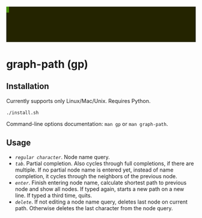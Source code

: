 
![example.gif](example.gif)

graph-path (gp)
===============

Installation <a name="Installation"></a>
------------

Currently supports only Linux/Mac/Unix. Requires Python.

```
./install.sh
```

Command-line options documentation: `man gp` or `man graph-path`.

Usage <a name="Usage"></a>
-----
  - *`regular character`*. Node name query.
  - *`tab`*. Partial completion. Also cycles through full completions, if there are multiple. If no partial node name is entered yet, instead of name completion, it cycles through the neighbors of the previous node.
  - *`enter`*. Finish entering node name, calculate shortest path to previous node and show all nodes. If typed again, starts a new path on a new line. If typed a third time, quits.
  - *`delete`*. If not editing a node name query, deletes last node on current path. Otherwise deletes the last character from the node query.
